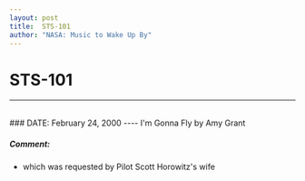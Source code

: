```yaml
---
layout: post
title:  STS-101
author: "NASA: Music to Wake Up By"
---
```


# STS-101
----
<br/>
### DATE: February 24, 2000
----
I'm Gonna Fly by Amy Grant

##### Comment:
* which was requested by Pilot Scott Horowitz's wife
